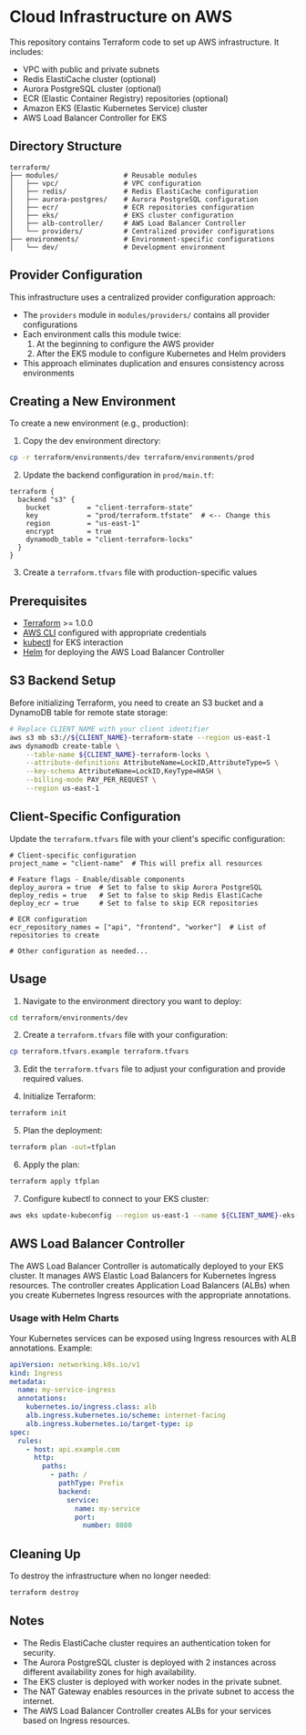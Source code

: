 # Cloud Infrastructure on AWS

This repository contains Terraform code to set up AWS infrastructure. It includes:

- VPC with public and private subnets
- Redis ElastiCache cluster (optional)
- Aurora PostgreSQL cluster (optional)
- ECR (Elastic Container Registry) repositories (optional)
- Amazon EKS (Elastic Kubernetes Service) cluster
- AWS Load Balancer Controller for EKS

## Directory Structure

```
terraform/
├── modules/                # Reusable modules
│   ├── vpc/                # VPC configuration
│   ├── redis/              # Redis ElastiCache configuration
│   ├── aurora-postgres/    # Aurora PostgreSQL configuration
│   ├── ecr/                # ECR repositories configuration
│   ├── eks/                # EKS cluster configuration
│   ├── alb-controller/     # AWS Load Balancer Controller
│   └── providers/          # Centralized provider configurations
├── environments/           # Environment-specific configurations
│   └── dev/                # Development environment
```

## Provider Configuration

This infrastructure uses a centralized provider configuration approach:

- The `providers` module in `modules/providers/` contains all provider configurations
- Each environment calls this module twice:
  1. At the beginning to configure the AWS provider
  2. After the EKS module to configure Kubernetes and Helm providers
- This approach eliminates duplication and ensures consistency across environments

## Creating a New Environment

To create a new environment (e.g., production):

1. Copy the dev environment directory:

```bash
cp -r terraform/environments/dev terraform/environments/prod
```

2. Update the backend configuration in `prod/main.tf`:

```hcl
terraform {
  backend "s3" {
    bucket         = "client-terraform-state"
    key            = "prod/terraform.tfstate"  # <-- Change this
    region         = "us-east-1"
    encrypt        = true
    dynamodb_table = "client-terraform-locks"
  }
}
```

3. Create a `terraform.tfvars` file with production-specific values

## Prerequisites

- [Terraform](https://www.terraform.io/downloads.html) >= 1.0.0
- [AWS CLI](https://aws.amazon.com/cli/) configured with appropriate credentials
- [kubectl](https://kubernetes.io/docs/tasks/tools/install-kubectl/) for EKS interaction
- [Helm](https://helm.sh/docs/intro/install/) for deploying the AWS Load Balancer Controller

## S3 Backend Setup

Before initializing Terraform, you need to create an S3 bucket and a DynamoDB table for remote state storage:

```bash
# Replace CLIENT_NAME with your client identifier
aws s3 mb s3://${CLIENT_NAME}-terraform-state --region us-east-1
aws dynamodb create-table \
    --table-name ${CLIENT_NAME}-terraform-locks \
    --attribute-definitions AttributeName=LockID,AttributeType=S \
    --key-schema AttributeName=LockID,KeyType=HASH \
    --billing-mode PAY_PER_REQUEST \
    --region us-east-1
```

## Client-Specific Configuration

Update the `terraform.tfvars` file with your client's specific configuration:

```hcl
# Client-specific configuration
project_name = "client-name"  # This will prefix all resources

# Feature flags - Enable/disable components
deploy_aurora = true  # Set to false to skip Aurora PostgreSQL
deploy_redis = true   # Set to false to skip Redis ElastiCache
deploy_ecr = true     # Set to false to skip ECR repositories

# ECR configuration
ecr_repository_names = ["api", "frontend", "worker"]  # List of repositories to create

# Other configuration as needed...
```

## Usage

1. Navigate to the environment directory you want to deploy:

```bash
cd terraform/environments/dev
```

2. Create a `terraform.tfvars` file with your configuration:

```bash
cp terraform.tfvars.example terraform.tfvars
```

3. Edit the `terraform.tfvars` file to adjust your configuration and provide required values.

4. Initialize Terraform:

```bash
terraform init
```

5. Plan the deployment:

```bash
terraform plan -out=tfplan
```

6. Apply the plan:

```bash
terraform apply tfplan
```

7. Configure kubectl to connect to your EKS cluster:

```bash
aws eks update-kubeconfig --region us-east-1 --name ${CLIENT_NAME}-eks-cluster
```

## AWS Load Balancer Controller

The AWS Load Balancer Controller is automatically deployed to your EKS cluster. It manages AWS Elastic Load Balancers for Kubernetes Ingress resources. The controller creates Application Load Balancers (ALBs) when you create Kubernetes Ingress resources with the appropriate annotations.

### Usage with Helm Charts

Your Kubernetes services can be exposed using Ingress resources with ALB annotations. Example:

```yaml
apiVersion: networking.k8s.io/v1
kind: Ingress
metadata:
  name: my-service-ingress
  annotations:
    kubernetes.io/ingress.class: alb
    alb.ingress.kubernetes.io/scheme: internet-facing
    alb.ingress.kubernetes.io/target-type: ip
spec:
  rules:
    - host: api.example.com
      http:
        paths:
          - path: /
            pathType: Prefix
            backend:
              service:
                name: my-service
                port:
                  number: 8080
```

## Cleaning Up

To destroy the infrastructure when no longer needed:

```bash
terraform destroy
```

## Notes

- The Redis ElastiCache cluster requires an authentication token for security.
- The Aurora PostgreSQL cluster is deployed with 2 instances across different availability zones for high availability.
- The EKS cluster is deployed with worker nodes in the private subnet.
- The NAT Gateway enables resources in the private subnet to access the internet.
- The AWS Load Balancer Controller creates ALBs for your services based on Ingress resources. 